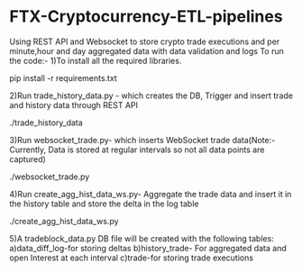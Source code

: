 # FTX-Cryptocurrency-ETL-pipelines
Using REST API and Websocket to store crypto trade executions and per minute,hour and day aggregated data with data validation and logs
To run the code:-
1)To install all the required libraries.

pip install -r requirements.txt

2)Run trade_history_data.py - which creates the DB, Trigger and insert trade and history data through REST API

./trade_history_data

3)Run websocket_trade.py- which inserts WebSocket trade data(Note:- Currently, Data is stored at regular intervals so not all data points are captured)

./websocket_trade.py

4)Run create_agg_hist_data_ws.py- Aggregate  the trade data and insert it in the history table and store the delta in the log table

./create_agg_hist_data_ws.py

5)A tradeblock_data.py DB file will be created with the following tables:
a)data_diff_log-for storing deltas
b)history_trade- For aggregated data and open Interest at each interval
c)trade-for storing trade executions
